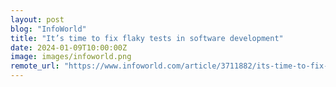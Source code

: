 ```yaml
---
layout: post
blog: "InfoWorld"
title: "It’s time to fix flaky tests in software development"
date: 2024-01-09T10:00:00Z
image: images/infoworld.png
remote_url: "https://www.infoworld.com/article/3711882/its-time-to-fix-flaky-tests-in-software-development.html#tk.rss_applicationdevelopment"
---
```

